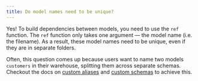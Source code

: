 ```yaml
---
title: Do model names need to be unique?
---
```

Yes! To build dependencies between models, you need to use the `ref` function. The `ref` function only takes one argument — the model name (i.e. the filename). As a result, these model names need to be unique, even if they are in separate folders.

Often, this question comes up because users want to name two models `customers` in their warehouse, splitting them across separate schemas. Checkout the docs on [custom aliases](https://docs.getdbt.com/docs/using-custom-aliases) and [custom schemas](https://docs.getdbt.com/docs/using-custom-schemas) to achieve this.
